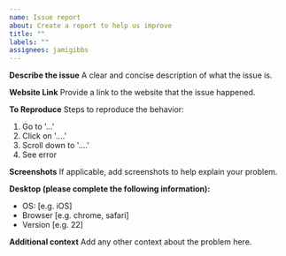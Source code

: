 ```yaml
---
name: Issue report
about: Create a report to help us improve
title: ""
labels: ""
assignees: jamigibbs
---
```


**Describe the issue**
A clear and concise description of what the issue is.

**Website Link**
Provide a link to the website that the issue happened.

**To Reproduce**
Steps to reproduce the behavior:

1. Go to '...'
2. Click on '....'
3. Scroll down to '....'
4. See error

**Screenshots**
If applicable, add screenshots to help explain your problem.

**Desktop (please complete the following information):**

- OS: [e.g. iOS]
- Browser [e.g. chrome, safari]
- Version [e.g. 22]

**Additional context**
Add any other context about the problem here.
